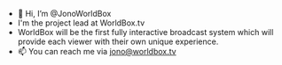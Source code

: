 - 👋 Hi, I’m @JonoWorldBox
- I'm the project lead at WorldBox.tv
- WorldBox will be the first fully interactive broadcast system which will provide each viewer with their own unique experience.
- 📫 You can reach me via jono@worldbox.tv

<!---
JonoWorldBox/JonoWorldBox is a ✨ special ✨ repository because its `README.md` (this file) appears on your GitHub profile.
You can click the Preview link to take a look at your changes.
--->
